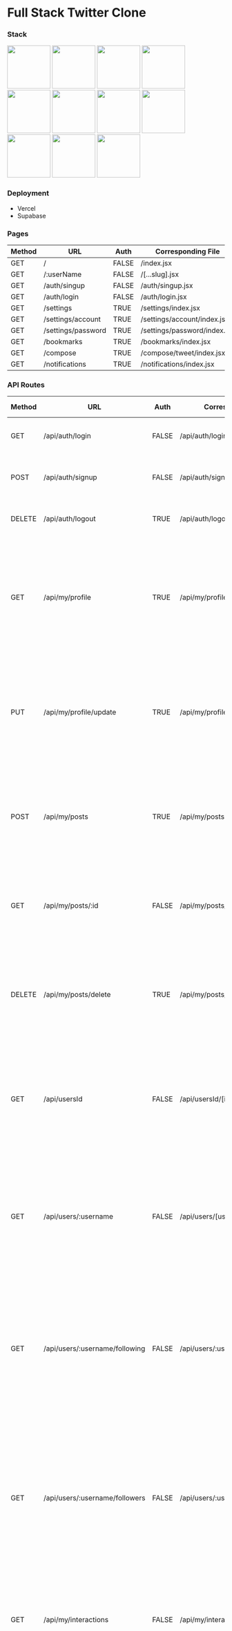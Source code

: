 # Full Stack Twitter Clone

### Stack
<div>
  <img src="https://ui-lib.com/blog/wp-content/uploads/2021/12/nextjs-boilerplate-logo.png" height="100">
  <img src="https://w7.pngwing.com/pngs/441/460/png-transparent-postgresql-plain-wordmark-logo-icon-thumbnail.png" height="100">
  <img src="https://res.cloudinary.com/practicaldev/image/fetch/s--In8-nmXa--/c_imagga_scale,f_auto,fl_progressive,h_500,q_auto,w_1000/https://dev-to-uploads.s3.amazonaws.com/uploads/articles/3ofe3msqe0bw4p6i9il8.png" height="100">
  <img src="https://www.freelogovectors.net/wp-content/uploads/2022/01/prismalogo-freelogovectors.net_.png" height="100">
  <img src="https://www.vectorlogo.zone/logos/tailwindcss/tailwindcss-ar21.png" height="100">
  <img src="https://user-images.githubusercontent.com/7342023/101421491-a0313380-3909-11eb-8dd6-6037753af051.png" height="100">
  <img src="https://logovtor.com/wp-content/uploads/2020/10/vercel-inc-logo-vector.png" height="100">
  <img src="https://getlogo.net/wp-content/uploads/2020/11/supabase-logo-vector.png" height="100">
  <img src="https://www.zencos.com/wp-content/uploads/2021/11/aws-logo.png" height="100">
  <img src="https://res.cloudinary.com/practicaldev/image/fetch/s--iBf9O9OS--/c_imagga_scale,f_auto,fl_progressive,h_1080,q_auto,w_1080/https://dev-to-uploads.s3.amazonaws.com/i/9ngdmhfexbyafu2p5cll.png" height="100">
  <img src="https://www.drupal.org/files/project-images/moment.png" height="100">
</div>

### Deployment
- Vercel
- Supabase

### Pages
|Method |URL                  |Auth   |Corresponding File           |
|-------|---------------------|-------|-----------------------------|
|GET    |/                    |FALSE  |/index.jsx                   |
|GET    |/:userName           |FALSE  |/[...slug].jsx               |
|GET    |/auth/singup         |FALSE  |/auth/singup.jsx             |
|GET    |/auth/login          |FALSE  |/auth/login.jsx              |
|GET    |/settings            |TRUE   |/settings/index.jsx          |
|GET    |/settings/account    |TRUE   |/settings/account/index.jsx  |
|GET    |/settings/password   |TRUE   |/settings/password/index.jsx |
|GET    |/bookmarks           |TRUE   |/bookmarks/index.jsx         |
|GET    |/compose             |TRUE   |/compose/tweet/index.jsx     |
|GET    |/notifications       |TRUE   |/notifications/index.jsx     |

### API Routes
|Method	|URL                            |Auth	  |Corresponding File	                |Expected Errors  |User Data                                                                                                                                        | Response                                                                                                                                                                                                                                                                                                                                                                                                                                                                                                                                                      |
|-------|-------------------------------|-------|-----------------------------------|-----------------|-------------------------------------------------------------------------------------------------------------------------------------------------|---------------------------------------------------------------------------------------------------------------------------------------------------------------------------------------------------------------------------------------------------------------------------------------------------------------------------------------------------------------------------------------------------------------------------------------------------------------------------------------------------------------------------------------------------------------|
|GET	  |/api/auth/login	              |FALSE  |/api/auth/login.jsx	              |406              |email <br/> password	                                                                                                                            |{<br/>&nbsp;&nbsp;success:&nbsp;true,<br/>&nbsp;&nbsp;message:&nbsp;'successfully&nbsp;logged&nbsp;in'<br/>}                                                                                                                                                                                                                                                                                                                                                                                                                                                   |
|POST	  |/api/auth/signup	              |FALSE  |/api/auth/signup.jsx	              |406              |name <br/> email <br/> dateOfBirth <br/> password <br/> passwordConfirmation                                                                     |{<br/>&nbsp;&nbsp;success:&nbsp;true,<br/>&nbsp;&nbsp;message:&nbsp;'created&nbsp;new&nbsp;user'<br/>}                                                                                                                                                                                                                                                                                                                                                                                                                                                         |
|DELETE |/api/auth/logout               |TRUE   |/api/auth/logout.jsx               |406              |NONE                                                                                                                                             |{<br/>&nbsp;&nbsp;success:&nbsp;true,<br/>&nbsp;&nbsp;message:&nbsp;'successfully&nbsp;logged&nbsp;out'<br/>}                                                                                                                                                                                                                                                                                                                                                                                                                                                  |
|       |                               |       |                                   |                 |                                                                                                                                                 |                                                                                                                                                                                                                                                                                                                                                                                                                                                                                                                                                               |
|GET    |/api/my/profile                |TRUE   |/api/my/profile/index.jsx          |401, 406         |NONE                                                                                                                                             |{<br/>&nbsp;&nbsp;"id":&nbsp;String,<br/>&nbsp;&nbsp;"userName":&nbsp;String<br/>&nbsp;&nbsp;"name":&nbsp;String,<br/>&nbsp;&nbsp;"email":&nbsp;String<br/>&nbsp;&nbsp;"bio":&nbsp;String,<br/>&nbsp;&nbsp;"avatarImg":&nbsp;String,<br/>&nbsp;&nbsp;"headerImg":&nbsp;String,<br/>&nbsp;&nbsp;"location":&nbsp;String,<br/>&nbsp;&nbsp;"website":&nbsp;String,<br/>&nbsp;&nbsp;"dateOfBirth":&nbsp;Object,<br/>&nbsp;&nbsp;"joinDate":&nbsp;Object<br/>}                                                                                                      |
|PUT    |/api/my/profile/update         |TRUE   |/api/my/profile/update.jsx         |401, 406         |userName<br/>name<br/>email<br/>bio<br/>avatarImg<br/>headerImg<br/>location<br/>website<br/>dateOfBirth<br/> password<br/>passwordConfrimation  |{<br/>&nbsp;&nbsp;"id":&nbsp;String,<br/>&nbsp;&nbsp;"userName":&nbsp;String<br/>&nbsp;&nbsp;"name":&nbsp;String,<br/>&nbsp;&nbsp;"email":&nbsp;String<br/>&nbsp;&nbsp;"bio":&nbsp;String,<br/>&nbsp;&nbsp;"avatarImg":&nbsp;String,<br/>&nbsp;&nbsp;"headerImg":&nbsp;String,<br/>&nbsp;&nbsp;"location":&nbsp;String,<br/>&nbsp;&nbsp;"website":&nbsp;String,<br/>&nbsp;&nbsp;"dateOfBirth":&nbsp;Object,<br/>&nbsp;&nbsp;"joinDate":&nbsp;Object<br/>}                                                                                                      |
|       |                               |       |                                   |                 |                                                                                                                                                 |                                                                                                                                                                                                                                                                                                                                                                                                                                                                                                                                                               |
|POST   |/api/my/posts                  |TRUE   |/api/my/posts.jsx                  |401, 406         |content <br/> mediaUrl <br/> postType <br/> postId                                                                                               |{<br/>&nbsp;&nbsp;"id":&nbsp;Int,<br/>&nbsp;&nbsp;"userId":&nbsp;String<br/>&nbsp;&nbsp;"postId":&nbsp;Int,<br/>&nbsp;&nbsp;"content":&nbsp;String,<br/>&nbsp;&nbsp;"mediaUrl":&nbsp;String,<br/>&nbsp;&nbsp;"date":&nbsp;Object,<br/>&nbsp;&nbsp;"editDate":&nbsp;Object,<br/>&nbsp;&nbsp;"postType":&nbsp;String<br/>}                                                                                                                                                                                                                                       |
|GET    |/api/my/posts/:id              |FALSE  |/api/my/posts/[id].jsx             |404, 406         |NONE                                                                                                                                             |{<br/>&nbsp;&nbsp;"id":&nbsp;Int,<br/>&nbsp;&nbsp;"userId":&nbsp;String<br/>&nbsp;&nbsp;"postId":&nbsp;Int,<br/>&nbsp;&nbsp;"content":&nbsp;String,<br/>&nbsp;&nbsp;"mediaUrl":&nbsp;String,<br/>&nbsp;&nbsp;"date":&nbsp;Object,<br/>&nbsp;&nbsp;"editDate":&nbsp;Object,<br/>&nbsp;&nbsp;"postType":&nbsp;String<br/>}                                                                                                                                                                                                                                       |
|DELETE |/api/my/posts/delete           |TRUE   |/api/my/posts/delete.jsx           |401, 404, 406    |postId                                                                                                                                           |{<br/>&nbsp;&nbsp;"id":&nbsp;Int,<br/>&nbsp;&nbsp;"userId":&nbsp;String<br/>&nbsp;&nbsp;"postId":&nbsp;Int,<br/>&nbsp;&nbsp;"content":&nbsp;String,<br/>&nbsp;&nbsp;"mediaUrl":&nbsp;String,<br/>&nbsp;&nbsp;"date":&nbsp;Object,<br/>&nbsp;&nbsp;"editDate":&nbsp;Object,<br/>&nbsp;&nbsp;"postType":&nbsp;String<br/>}                                                                                                                                                                                                                                       |
|       |                               |       |                                   |                 |                                                                                                                                                 |                                                                                                                                                                                                                                                                                                                                                                                                                                                                                                                                                               |
|GET    |/api/usersId                   |FALSE  |/api/usersId/[id]/index.jsx        |404, 406         |NONE                                                                                                                                             |{<br/>&nbsp;&nbsp;"id":&nbsp;String,<br/>&nbsp;&nbsp;"userName":&nbsp;String<br/>&nbsp;&nbsp;"name":&nbsp;String,<br/>&nbsp;&nbsp;"email":&nbsp;String<br/>&nbsp;&nbsp;"bio":&nbsp;String,<br/>&nbsp;&nbsp;"avatarImg":&nbsp;String,<br/>&nbsp;&nbsp;"headerImg":&nbsp;String,<br/>&nbsp;&nbsp;"location":&nbsp;String,<br/>&nbsp;&nbsp;"website":&nbsp;String,<br/>&nbsp;&nbsp;"dateOfBirth":&nbsp;Object,<br/>&nbsp;&nbsp;"joinDate":&nbsp;Object<br/>}                                                                                                      |
|       |                               |       |                                   |                 |                                                                                                                                                 |                                                                                                                                                                                                                                                                                                                                                                                                                                                                                                                                                               |
|GET    |/api/users/:username           |FALSE  |/api/users/[username]/index.jsx    |404, 406         |NONE                                                                                                                                             |{<br/>&nbsp;&nbsp;"id":&nbsp;String,<br/>&nbsp;&nbsp;"userName":&nbsp;String<br/>&nbsp;&nbsp;"name":&nbsp;String,<br/>&nbsp;&nbsp;"email":&nbsp;String<br/>&nbsp;&nbsp;"bio":&nbsp;String,<br/>&nbsp;&nbsp;"avatarImg":&nbsp;String,<br/>&nbsp;&nbsp;"headerImg":&nbsp;String,<br/>&nbsp;&nbsp;"location":&nbsp;String,<br/>&nbsp;&nbsp;"website":&nbsp;String,<br/>&nbsp;&nbsp;"dateOfBirth":&nbsp;Object,<br/>&nbsp;&nbsp;"joinDate":&nbsp;Object<br/>}                                                                                                      |
|GET    |/api/users/:username/following |FALSE  |/api/users/:username/following.jsx |404, 406         |NONE                                                                                                                                             |[<br/>&nbsp;&nbsp;{<br/> &nbsp;&nbsp;&nbsp;&nbsp;&nbsp;&nbsp;"id":&nbsp;Int,<br/> &nbsp;&nbsp;&nbsp;&nbsp;&nbsp;&nbsp;"postId":&nbsp;null,<br/> &nbsp;&nbsp;&nbsp;&nbsp;&nbsp;&nbsp;"postUserId":&nbsp;String,<br/> &nbsp;&nbsp;&nbsp;&nbsp;&nbsp;&nbsp;"interactionUserId":&nbsp;String,<br/> &nbsp;&nbsp;&nbsp;&nbsp;&nbsp;&nbsp;"date":&nbsp;Object,<br/> &nbsp;&nbsp;&nbsp;&nbsp;&nbsp;&nbsp;"actionType":&nbsp;String,<br/> &nbsp;&nbsp;&nbsp;&nbsp;&nbsp;&nbsp;"interactionUser":&nbsp;{<br/> &nbsp;&nbsp;&nbsp;&nbsp;&nbsp;&nbsp;&nbsp;&nbsp;&nbsp;&nbsp;&nbsp;&nbsp;&nbsp;&nbsp;"id":&nbsp;String<br/> &nbsp;&nbsp;&nbsp;&nbsp;&nbsp;&nbsp;&nbsp;&nbsp;&nbsp;&nbsp;&nbsp;&nbsp;&nbsp;&nbsp;"name":&nbsp;String,<br/> &nbsp;&nbsp;&nbsp;&nbsp;&nbsp;&nbsp;&nbsp;&nbsp;&nbsp;&nbsp;&nbsp;&nbsp;&nbsp;&nbsp;"userName":&nbsp;String,<br/> &nbsp;&nbsp;&nbsp;&nbsp;&nbsp;&nbsp;&nbsp;&nbsp;&nbsp;&nbsp;&nbsp;&nbsp;&nbsp;&nbsp;"avatarImg":&nbsp;String,<br/> &nbsp;&nbsp;&nbsp;&nbsp;&nbsp;&nbsp;&nbsp;&nbsp;&nbsp;&nbsp;&nbsp;&nbsp;&nbsp;&nbsp;"bio":&nbsp;String<br/> &nbsp;&nbsp;&nbsp;&nbsp;&nbsp;&nbsp;}<br/> &nbsp;&nbsp;}<br/> ] |
|GET    |/api/users/:username/followers |FALSE  |/api/users/:username/followers.jsx |404, 406         |NONE                                                                                                                                             |[<br/>&nbsp;&nbsp;{<br/> &nbsp;&nbsp;&nbsp;&nbsp;&nbsp;&nbsp;"id":&nbsp;Int,<br/> &nbsp;&nbsp;&nbsp;&nbsp;&nbsp;&nbsp;"postId":&nbsp;null,<br/> &nbsp;&nbsp;&nbsp;&nbsp;&nbsp;&nbsp;"postUserId":&nbsp;String,<br/> &nbsp;&nbsp;&nbsp;&nbsp;&nbsp;&nbsp;"interactionUserId":&nbsp;String,<br/> &nbsp;&nbsp;&nbsp;&nbsp;&nbsp;&nbsp;"date":&nbsp;Object,<br/> &nbsp;&nbsp;&nbsp;&nbsp;&nbsp;&nbsp;"actionType":&nbsp;String,<br/> &nbsp;&nbsp;&nbsp;&nbsp;&nbsp;&nbsp;"interactionUser":&nbsp;{<br/> &nbsp;&nbsp;&nbsp;&nbsp;&nbsp;&nbsp;&nbsp;&nbsp;&nbsp;&nbsp;&nbsp;&nbsp;&nbsp;&nbsp;"id":&nbsp;String<br/> &nbsp;&nbsp;&nbsp;&nbsp;&nbsp;&nbsp;&nbsp;&nbsp;&nbsp;&nbsp;&nbsp;&nbsp;&nbsp;&nbsp;"name":&nbsp;String,<br/> &nbsp;&nbsp;&nbsp;&nbsp;&nbsp;&nbsp;&nbsp;&nbsp;&nbsp;&nbsp;&nbsp;&nbsp;&nbsp;&nbsp;"userName":&nbsp;String,<br/> &nbsp;&nbsp;&nbsp;&nbsp;&nbsp;&nbsp;&nbsp;&nbsp;&nbsp;&nbsp;&nbsp;&nbsp;&nbsp;&nbsp;"avatarImg":&nbsp;String,<br/> &nbsp;&nbsp;&nbsp;&nbsp;&nbsp;&nbsp;&nbsp;&nbsp;&nbsp;&nbsp;&nbsp;&nbsp;&nbsp;&nbsp;"bio":&nbsp;String<br/> &nbsp;&nbsp;&nbsp;&nbsp;&nbsp;&nbsp;}<br/> &nbsp;&nbsp;}<br/> ] |
|       |                               |       |                                   |                 |                                                                                                                                                 |                                                                                                                                                                                                                                                                                                                                                                                                                                                                                                                                                               |
|GET    |/api/my/interactions           |FALSE  |/api/my/interactions.jsx           |401, 406         |NONE                                                                                                                                             |[ <br/> &nbsp;&nbsp;&nbsp;&nbsp;{ <br/> &nbsp;&nbsp;&nbsp;&nbsp;&nbsp;&nbsp;&nbsp;&nbsp;"id":&nbsp;Int, <br/> &nbsp;&nbsp;&nbsp;&nbsp;&nbsp;&nbsp;&nbsp;&nbsp;"postId":&nbsp;Int, <br/> &nbsp;&nbsp;&nbsp;&nbsp;&nbsp;&nbsp;&nbsp;&nbsp;"postUserId":&nbsp;String, <br/> &nbsp;&nbsp;&nbsp;&nbsp;&nbsp;&nbsp;&nbsp;&nbsp;"interactionUserId":&nbsp;String, <br/> &nbsp;&nbsp;&nbsp;&nbsp;&nbsp;&nbsp;&nbsp;&nbsp;"date":&nbsp;Object, <br/> &nbsp;&nbsp;&nbsp;&nbsp;&nbsp;&nbsp;&nbsp;&nbsp;"actionType":&nbsp;String <br/> &nbsp;&nbsp;&nbsp;&nbsp;} <br/> ]  |
|GET    |/api/my/interaction            |FALSE  |/api/my/interaction.jsx            |406              |postId <br/> interactionUserId <br/> actionType                                                                                                  |[ <br/> &nbsp;&nbsp;&nbsp;&nbsp;{ <br/> &nbsp;&nbsp;&nbsp;&nbsp;&nbsp;&nbsp;&nbsp;&nbsp;"id":&nbsp;Int, <br/> &nbsp;&nbsp;&nbsp;&nbsp;&nbsp;&nbsp;&nbsp;&nbsp;"postId":&nbsp;Int, <br/> &nbsp;&nbsp;&nbsp;&nbsp;&nbsp;&nbsp;&nbsp;&nbsp;"postUserId":&nbsp;String, <br/> &nbsp;&nbsp;&nbsp;&nbsp;&nbsp;&nbsp;&nbsp;&nbsp;"interactionUserId":&nbsp;String, <br/> &nbsp;&nbsp;&nbsp;&nbsp;&nbsp;&nbsp;&nbsp;&nbsp;"date":&nbsp;Object, <br/> &nbsp;&nbsp;&nbsp;&nbsp;&nbsp;&nbsp;&nbsp;&nbsp;"actionType":&nbsp;String <br/> &nbsp;&nbsp;&nbsp;&nbsp;} <br/> ]  |
|GET    |/api/my/bookmarks              |TRUE   |/api/my/bookmarks/index.jsx        |401, 406         |NONE                                                                                                                                             |[ <br/> &nbsp;&nbsp;&nbsp;&nbsp;{<br/> &nbsp;&nbsp;&nbsp;&nbsp;&nbsp;&nbsp;&nbsp;&nbsp;"id":&nbsp;Int,<br/> &nbsp;&nbsp;&nbsp;&nbsp;&nbsp;&nbsp;&nbsp;&nbsp;"postId":&nbsp;Int,<br/> &nbsp;&nbsp;&nbsp;&nbsp;&nbsp;&nbsp;&nbsp;&nbsp;"postUserId":&nbsp;String,<br/> &nbsp;&nbsp;&nbsp;&nbsp;&nbsp;&nbsp;&nbsp;&nbsp;"interactionUserId":&nbsp;String,<br/> &nbsp;&nbsp;&nbsp;&nbsp;&nbsp;&nbsp;&nbsp;&nbsp;"date":&nbsp;Object,<br/> &nbsp;&nbsp;&nbsp;&nbsp;&nbsp;&nbsp;&nbsp;&nbsp;"actionType":&nbsp;String,<br/> &nbsp;&nbsp;&nbsp;&nbsp;&nbsp;&nbsp;&nbsp;&nbsp;"post":&nbsp;{<br/> &nbsp;&nbsp;&nbsp;&nbsp;&nbsp;&nbsp;&nbsp;&nbsp;&nbsp;&nbsp;&nbsp;&nbsp;"id":&nbsp;Int,<br/> &nbsp;&nbsp;&nbsp;&nbsp;&nbsp;&nbsp;&nbsp;&nbsp;&nbsp;&nbsp;&nbsp;&nbsp;"userId":&nbsp;String,<br/> &nbsp;&nbsp;&nbsp;&nbsp;&nbsp;&nbsp;&nbsp;&nbsp;&nbsp;&nbsp;&nbsp;&nbsp;"postId":&nbsp;Int,<br/> &nbsp;&nbsp;&nbsp;&nbsp;&nbsp;&nbsp;&nbsp;&nbsp;&nbsp;&nbsp;&nbsp;&nbsp;"content":&nbsp;String,<br/> &nbsp;&nbsp;&nbsp;&nbsp;&nbsp;&nbsp;&nbsp;&nbsp;&nbsp;&nbsp;&nbsp;&nbsp;"mediaUrl":&nbsp;String,<br/> &nbsp;&nbsp;&nbsp;&nbsp;&nbsp;&nbsp;&nbsp;&nbsp;&nbsp;&nbsp;&nbsp;&nbsp;"date":&nbsp;Object,<br/> &nbsp;&nbsp;&nbsp;&nbsp;&nbsp;&nbsp;&nbsp;&nbsp;&nbsp;&nbsp;&nbsp;&nbsp;"editDate":&nbsp;Object,<br/> &nbsp;&nbsp;&nbsp;&nbsp;&nbsp;&nbsp;&nbsp;&nbsp;&nbsp;&nbsp;&nbsp;&nbsp;"postType":&nbsp;String,<br/> &nbsp;&nbsp;&nbsp;&nbsp;&nbsp;&nbsp;&nbsp;&nbsp;&nbsp;&nbsp;&nbsp;&nbsp;"user":&nbsp;{<br/> &nbsp;&nbsp;&nbsp;&nbsp;&nbsp;&nbsp;&nbsp;&nbsp;&nbsp;&nbsp;&nbsp;&nbsp;&nbsp;&nbsp;&nbsp;&nbsp;"id":&nbsp;String,<br/> &nbsp;&nbsp;&nbsp;&nbsp;&nbsp;&nbsp;&nbsp;&nbsp;&nbsp;&nbsp;&nbsp;&nbsp;&nbsp;&nbsp;&nbsp;&nbsp;"name":&nbsp;String,<br/> &nbsp;&nbsp;&nbsp;&nbsp;&nbsp;&nbsp;&nbsp;&nbsp;&nbsp;&nbsp;&nbsp;&nbsp;&nbsp;&nbsp;&nbsp;&nbsp;"userName":&nbsp;String,<br/> &nbsp;&nbsp;&nbsp;&nbsp;&nbsp;&nbsp;&nbsp;&nbsp;&nbsp;&nbsp;&nbsp;&nbsp;&nbsp;&nbsp;&nbsp;&nbsp;"avatarImg":&nbsp;String<br/> &nbsp;&nbsp;&nbsp;&nbsp;&nbsp;&nbsp;&nbsp;&nbsp;&nbsp;&nbsp;&nbsp;&nbsp;}<br/> &nbsp;&nbsp;&nbsp;&nbsp;&nbsp;&nbsp;&nbsp;&nbsp;}<br/> &nbsp;&nbsp;&nbsp;&nbsp;}<br/> ] |
|POST   |/api/my/notifications/post     |TRUE   |/api/my/notifications/post.jsx     |401, 406         |userId <br/> content                                                                                                                             |{<br/> &nbsp;&nbsp;"id":&nbsp;Int,<br/> &nbsp;&nbsp;"userId":&nbsp;String,<br/> &nbsp;&nbsp;"content":&nbsp;String,<br/> &nbsp;&nbsp;"sendDate":&nbsp;Object,<br/> &nbsp;&nbsp;"readDate":&nbsp;null,<br/> &nbsp;&nbsp;"received":&nbsp;false<br/> }                                                                                                                                                                                                                                                                                                           |
|PUT    |/api/my/notifications/read     |TRUE   |/api/my/notifications/read.jsx     |401, 404, 406    |id                                                                                                                                               |{<br/> &nbsp;&nbsp;"id":&nbsp;Int,<br/> &nbsp;&nbsp;"userId":&nbsp;String,<br/> &nbsp;&nbsp;"content":&nbsp;String,<br/> &nbsp;&nbsp;"sendDate":&nbsp;Object,<br/> &nbsp;&nbsp;"readDate":&nbsp;Object,<br/> &nbsp;&nbsp;"received":&nbsp;true<br/> }                                                                                                                                                                                                                                                                                                          |
|GET    |/api/my/notifications          |TRUE   |/api/my/notifications/index.jsx    |401, 406         |NONE                                                                                                                                             |[<br/> &nbsp;&nbsp;&nbsp;&nbsp;{<br/> &nbsp;&nbsp;&nbsp;&nbsp;&nbsp;&nbsp;&nbsp;&nbsp;"id":&nbsp;Int,<br/> &nbsp;&nbsp;&nbsp;&nbsp;&nbsp;&nbsp;&nbsp;&nbsp;"userId":&nbsp;String,<br/> &nbsp;&nbsp;&nbsp;&nbsp;&nbsp;&nbsp;&nbsp;&nbsp;"content":&nbsp;String,<br/> &nbsp;&nbsp;&nbsp;&nbsp;&nbsp;&nbsp;&nbsp;&nbsp;"sendDate":&nbsp;Object,<br/> &nbsp;&nbsp;&nbsp;&nbsp;&nbsp;&nbsp;&nbsp;&nbsp;"readDate":&nbsp;Object,<br/> &nbsp;&nbsp;&nbsp;&nbsp;&nbsp;&nbsp;&nbsp;&nbsp;"received":&nbsp;Boolean<br/> &nbsp;&nbsp;&nbsp;&nbsp;}<br/> ]                 |
|       |                               |       |                                   |                 |                                                                                                                                                 |                                                                                                                                                                                                                                                                                                                                                                                                                                                                                                                                                               |
|GET    |/api/post/:id                  |FALSE  |/api/post/[id].jsx                 |401, 404, 406    |NONE                                                                                                                                             |{<br/>&nbsp;&nbsp;"id":&nbsp;Int,<br/>&nbsp;&nbsp;"userId":&nbsp;String,<br/>&nbsp;&nbsp;"postId":&nbsp;Int,<br/>&nbsp;&nbsp;"content":&nbsp;String,<br/>&nbsp;&nbsp;"mediaUrl":&nbsp;String,<br/>&nbsp;&nbsp;"date":&nbsp;Object,<br/>&nbsp;&nbsp;"editDate":&nbsp;Object,<br/>&nbsp;&nbsp;"postType":&nbsp;String<br/>}                                                                                                                                                                                                                                      |
|GET    |/api/post/stats/               |FALSE  |/api/post/stats/[id].jsx           |401, 404, 406    |NONE                                                                                                                                             |{<br/>&nbsp;&nbsp;"replies":&nbsp;Int,<br/>&nbsp;&nbsp;"retweets":&nbsp;Int,<br/>&nbsp;&nbsp;"likes":&nbsp;Int,<br/>&nbsp;&nbsp;"bookmarks":&nbsp;Int<br/>}                                                                                                                                                                                                                                                                                                                                                                                                    |
|       |                               |       |                                   |                 |                                                                                                                                                 |                                                                                                                                                                                                                                                                                                                                                                                                                                                                                                                                                               |
|GET    |/api/all/users                 |FALSE  |/api/all/users.jsx                 |401, 406         |NONE                                                                                                                                             |[ <br/> &nbsp;&nbsp;&nbsp;&nbsp;{<br/> &nbsp;&nbsp;&nbsp;&nbsp;&nbsp;&nbsp;&nbsp;&nbsp;"id":&nbsp;String,<br/> &nbsp;&nbsp;&nbsp;&nbsp;&nbsp;&nbsp;&nbsp;&nbsp;"userName":&nbsp;String,<br/> &nbsp;&nbsp;&nbsp;&nbsp;&nbsp;&nbsp;&nbsp;&nbsp;"name":&nbsp;String,<br/> &nbsp;&nbsp;&nbsp;&nbsp;&nbsp;&nbsp;&nbsp;&nbsp;"bio":&nbsp;String,<br/> &nbsp;&nbsp;&nbsp;&nbsp;&nbsp;&nbsp;&nbsp;&nbsp;"avatarImg":&nbsp;String<br/> &nbsp;&nbsp;&nbsp;&nbsp;},<br/> ]                                                                                                |
|GET    |/api/all/posts                 |FALSE  |/api/all/posts.jsx                 |401, 406         |NONE                                                                                                                                             |[ <br/> &nbsp;&nbsp;&nbsp;&nbsp;{<br/> &nbsp;&nbsp;&nbsp;&nbsp;&nbsp;&nbsp;&nbsp;&nbsp;"id":&nbsp;Int,<br/> &nbsp;&nbsp;&nbsp;&nbsp;&nbsp;&nbsp;&nbsp;&nbsp;"userId":&nbsp;String,<br/> &nbsp;&nbsp;&nbsp;&nbsp;&nbsp;&nbsp;&nbsp;&nbsp;"postId":&nbsp;Int,<br/> &nbsp;&nbsp;&nbsp;&nbsp;&nbsp;&nbsp;&nbsp;&nbsp;"content":&nbsp;String,<br/> &nbsp;&nbsp;&nbsp;&nbsp;&nbsp;&nbsp;&nbsp;&nbsp;"mediaUrl":&nbsp;String,<br/> &nbsp;&nbsp;&nbsp;&nbsp;&nbsp;&nbsp;&nbsp;&nbsp;"date":&nbsp;Object,<br/> &nbsp;&nbsp;&nbsp;&nbsp;&nbsp;&nbsp;&nbsp;&nbsp;"editDate":&nbsp;Object,<br/> &nbsp;&nbsp;&nbsp;&nbsp;&nbsp;&nbsp;&nbsp;&nbsp;"postType":&nbsp;String,<br/> &nbsp;&nbsp;&nbsp;&nbsp;&nbsp;&nbsp;&nbsp;&nbsp;"user":&nbsp;{<br/> &nbsp;&nbsp;&nbsp;&nbsp;&nbsp;&nbsp;&nbsp;&nbsp;&nbsp;&nbsp;&nbsp;&nbsp;"id":&nbsp;String,<br/> &nbsp;&nbsp;&nbsp;&nbsp;&nbsp;&nbsp;&nbsp;&nbsp;&nbsp;&nbsp;&nbsp;&nbsp;"userName":&nbsp;String,<br/> &nbsp;&nbsp;&nbsp;&nbsp;&nbsp;&nbsp;&nbsp;&nbsp;&nbsp;&nbsp;&nbsp;&nbsp;"name":&nbsp;String,<br/> &nbsp;&nbsp;&nbsp;&nbsp;&nbsp;&nbsp;&nbsp;&nbsp;&nbsp;&nbsp;&nbsp;&nbsp;"avatarImg":&nbsp;String,<br/> &nbsp;&nbsp;&nbsp;&nbsp;&nbsp;&nbsp;&nbsp;&nbsp;&nbsp;&nbsp;&nbsp;&nbsp;"bio":&nbsp;String<br/> &nbsp;&nbsp;&nbsp;&nbsp;&nbsp;&nbsp;&nbsp;&nbsp;}<br/> &nbsp;&nbsp;&nbsp;&nbsp;},<br/> ]  |



### Database Schema
|enum PostTypes |
|---------------|
|TWEET          |
|RETWEET        |
|MEDIA          |
|REPLY          |


|enum ActionTypes |
|-----------------|
|LIKE             |
|BOOKMARK         |
|FOLLOW           |


#### model User
|Field            |Type           |Atrribute                                                                              |
|-----------------|---------------|---------------------------------------------------------------------------------------|
|id               |String         |@unique @default(uuid())                                                               |
|userName         |String?        |@unique                                                                                |
|name             |String         |                                                                                       |
|email            |String         |@unique                                                                                |
|passwordHash     |String         |                                                                                       |
|salt             |String         |                                                                                       |
|bio              |String?        |@db.VarChar(280)                                                                       |
|avatarImg        |String?        |@default("https://unit-2-cardify.s3.ap-northeast-1.amazonaws.com/twitter-avatar.jpg")  |
|headerImg        |String?        |                                                                                       |
|location         |String?        |                                                                                       |
|website          |String?        |                                                                                       |
|dateOfBirth      |DateTime       |                                                                                       |
|joinDate         |DateTime       |@default(now())                                                                        |
|posts            |Post[]         |                                                                                       |
|postUser         |Interaction[]  |@relation("postUser")                                                                  |
|interactionUser  |Interaction[]  |@relation("interactionUser")                                                           |
|notifications    |Notification[] |                                                                                       |


#### model Post
|Field          |Type           |Attribute                                      |
|---------------|---------------|-----------------------------------------------|
|id             |Int            |@id @default(autoincrement())                  |
|userId         |String         |                                               |
|postId         |Int?           |                                               |
|content        |String?        |@db.VarChar(280)                               |
|mediaUrl       |String?        |                                               |
|date           |DateTime       |@default(now())                                |
|editDate       |DateTime?      |                                               |
|postType       |PostTypes      |                                               |
|interactions   |Interaction[]  |                                               |
|user           |User           |@relation(fields: [userId], references: [id])  |

#### model Interaction
|Field              |Type           |Attribute                                                                    |
|-------------------|---------------|-----------------------------------------------------------------------------|
|id                 |Int            |@id @default(autoincrement())                                                |
|postId             |Int?           |                                                                             |
|postUserId         |String         |                                                                             |
|interactionUserId  |String         |                                                                             |
|date               |DateTime       |@default(now())                                                              |
|actionType         |ActionTypes    |                                                                             |
|postUser           |User           |@relation("postUser", fields: [postUserId], references: [id])                |
|interactionUser    |User           |@relation("interactionUser", fields: [interactionUserId], references: [id])  |
|post               |Post?          |@relation(fields: [postId], references: [id])                                |


#### model Notification
|Field          |Type           |Attribute                                      |
|---------------|---------------|-----------------------------------------------|
|id             |Int            |@id @default(autoincrement())                  |
|userId         |String         |                                               |
|receivingUser  |String         |                                               |
|postId         |String?        |                                               |
|content        |String         |                                               |
|sendDate       |DateTime       |@default(now())                                |
|readDate       |DateTime?      |                                               |
|received       |Boolean        |@default(false)                                |
|user           |User           |@relation(fields: [userId], references: [id])  |

